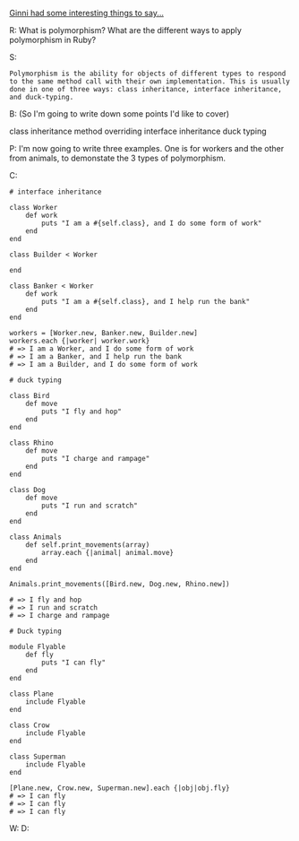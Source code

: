 [Ginni had some interesting things to say...](https://github.com/gcpinckert/rb120_rb129/blob/main/study_guide/example_code/polymorphism.rb)

R: What is polymorphism? What are the different ways to apply polymorphism in Ruby?

S:

	Polymorphism is the ability for objects of different types to respond to the same method call with their own implementation. This is usually done in one of three ways: class inheritance, interface inheritance, and duck-typing.

B: (So I'm going to write down some points I'd like to cover)

class inheritance 
method overriding
interface inheritance
duck typing

P: I'm now going to write three examples. One is for workers and the other from animals, to demonstate the 3 types of polymorphism.

C:
```
# interface inheritance

class Worker
	def work
		puts "I am a #{self.class}, and I do some form of work"
	end
end

class Builder < Worker

end

class Banker < Worker
	def work
		puts "I am a #{self.class}, and I help run the bank"
	end
end

workers = [Worker.new, Banker.new, Builder.new]
workers.each {|worker| worker.work}
# => I am a Worker, and I do some form of work
# => I am a Banker, and I help run the bank
# => I am a Builder, and I do some form of work

# duck typing

class Bird
	def move
		puts "I fly and hop"
	end
end

class Rhino
	def move
		puts "I charge and rampage"
	end
end

class Dog
	def move
		puts "I run and scratch"
	end
end

class Animals
	def self.print_movements(array)
		array.each {|animal| animal.move}
	end
end

Animals.print_movements([Bird.new, Dog.new, Rhino.new]) 

# => I fly and hop
# => I run and scratch
# => I charge and rampage

# Duck typing

module Flyable
	def fly
		puts "I can fly"
	end
end

class Plane
	include Flyable
end

class Crow
	include Flyable
end

class Superman
	include Flyable
end

[Plane.new, Crow.new, Superman.new].each {|obj|obj.fly}
# => I can fly
# => I can fly
# => I can fly
```

W:
D:
